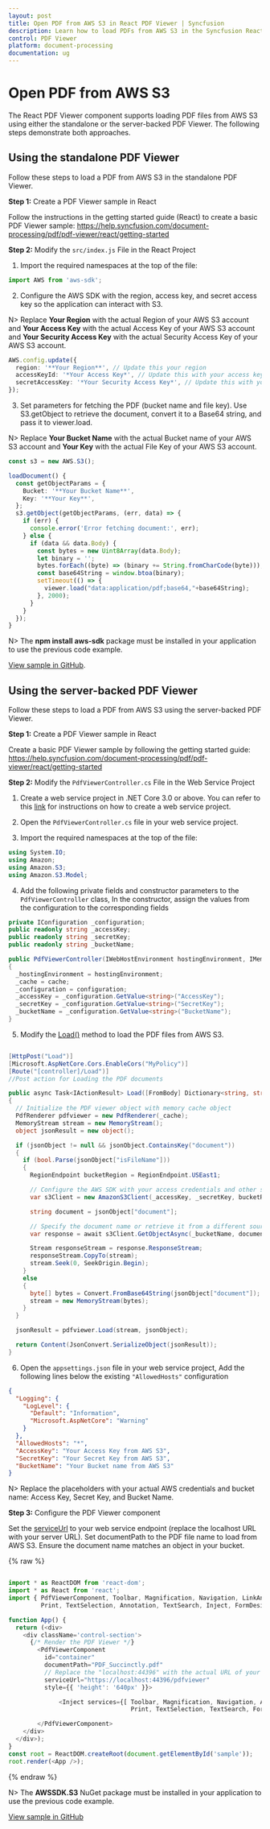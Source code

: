 ```yaml
---
layout: post
title: Open PDF from AWS S3 in React PDF Viewer | Syncfusion
description: Learn how to load PDFs from AWS S3 in the Syncfusion React PDF Viewer component using standalone and server-backed approaches.
control: PDF Viewer
platform: document-processing
documentation: ug
---
```


# Open PDF from AWS S3

The React PDF Viewer component supports loading PDF files from AWS S3 using either the standalone or the server-backed PDF Viewer. The following steps demonstrate both approaches.

## Using the standalone PDF Viewer

Follow these steps to load a PDF from AWS S3 in the standalone PDF Viewer.

**Step 1:** Create a PDF Viewer sample in React

Follow the instructions in the getting started guide (React) to create a basic PDF Viewer sample: https://help.syncfusion.com/document-processing/pdf/pdf-viewer/react/getting-started

**Step 2:** Modify the `src/index.js` File in the React Project

1. Import the required namespaces at the top of the file:

```typescript
import AWS from 'aws-sdk';
```

2. Configure the AWS SDK with the region, access key, and secret access key so the application can interact with S3.

N> Replace **Your Region** with the actual Region of your AWS S3 account and **Your Access Key** with the actual Access Key of your AWS S3 account and **Your Security Access Key** with the actual Security Access Key of your AWS S3 account.

```typescript
AWS.config.update({
  region: '**Your Region**', // Update this your region
  accessKeyId: '*Your Access Key*', // Update this with your access key id
  secretAccessKey: '*Your Security Access Key*', // Update this with your secret access key
});
```

3. Set parameters for fetching the PDF (bucket name and file key). Use S3.getObject to retrieve the document, convert it to a Base64 string, and pass it to viewer.load.

N> Replace **Your Bucket Name** with the actual Bucket name of your AWS S3 account and **Your Key** with the actual File Key of your AWS S3 account.

```typescript
const s3 = new AWS.S3();

loadDocument() {
  const getObjectParams = {
    Bucket: '**Your Bucket Name**',
    Key: '**Your Key**',
  };
  s3.getObject(getObjectParams, (err, data) => {
    if (err) {
      console.error('Error fetching document:', err);
    } else {
      if (data && data.Body) {
        const bytes = new Uint8Array(data.Body);
        let binary = '';
        bytes.forEach((byte) => (binary += String.fromCharCode(byte)));
        const base64String = window.btoa(binary);
        setTimeout(() => {
          viewer.load("data:application/pdf;base64,"+base64String);
        }, 2000);
      }
    }
  });
}
```

N> The **npm install aws-sdk** package must be installed in your application to use the previous code example.

[View sample in GitHub](https://github.com/SyncfusionExamples/open-save-pdf-documents-in-aws-s3/tree/master/Open%20and%20Save%20PDF%20in%20AWS%20S3%20using%20Standalone).

## Using the server-backed PDF Viewer

Follow these steps to load a PDF from AWS S3 using the server-backed PDF Viewer.

**Step 1:** Create a PDF Viewer sample in React

Create a basic PDF Viewer sample by following the getting started guide: https://help.syncfusion.com/document-processing/pdf/pdf-viewer/react/getting-started

**Step 2:** Modify the `PdfViewerController.cs` File in the Web Service Project

1. Create a web service project in .NET Core 3.0 or above. You can refer to this [link](https://www.syncfusion.com/kb/11063/how-to-create-pdf-viewer-web-service-in-net-core-3-0-and-above) for instructions on how to create a web service project.

2. Open the `PdfViewerController.cs` file in your web service project.

3. Import the required namespaces at the top of the file:

```csharp
using System.IO;
using Amazon;
using Amazon.S3;
using Amazon.S3.Model;
```

4. Add the following private fields and constructor parameters to the `PdfViewerController` class, In the constructor, assign the values from the configuration to the corresponding fields

```csharp
private IConfiguration _configuration;
public readonly string _accessKey;
public readonly string _secretKey;
public readonly string _bucketName;

public PdfViewerController(IWebHostEnvironment hostingEnvironment, IMemoryCache cache, IConfiguration configuration)
{
  _hostingEnvironment = hostingEnvironment;
  _cache = cache;
  _configuration = configuration;
  _accessKey = _configuration.GetValue<string>("AccessKey");
  _secretKey = _configuration.GetValue<string>("SecretKey");
  _bucketName = _configuration.GetValue<string>("BucketName");
}
```

5. Modify the [Load()](https://ej2.syncfusion.com/react/documentation/api/pdfviewer/#load) method to load the PDF files from AWS S3.

```csharp

[HttpPost("Load")]
[Microsoft.AspNetCore.Cors.EnableCors("MyPolicy")]
[Route("[controller]/Load")]
//Post action for Loading the PDF documents 

public async Task<IActionResult> Load([FromBody] Dictionary<string, string> jsonObject)
{
  // Initialize the PDF viewer object with memory cache object
  PdfRenderer pdfviewer = new PdfRenderer(_cache);
  MemoryStream stream = new MemoryStream();
  object jsonResult = new object();

  if (jsonObject != null && jsonObject.ContainsKey("document"))
  {
    if (bool.Parse(jsonObject["isFileName"]))
    {
      RegionEndpoint bucketRegion = RegionEndpoint.USEast1;

      // Configure the AWS SDK with your access credentials and other settings
      var s3Client = new AmazonS3Client(_accessKey, _secretKey, bucketRegion);

      string document = jsonObject["document"];

      // Specify the document name or retrieve it from a different source
      var response = await s3Client.GetObjectAsync(_bucketName, document);

      Stream responseStream = response.ResponseStream;
      responseStream.CopyTo(stream);
      stream.Seek(0, SeekOrigin.Begin);
    }
    else
    {
      byte[] bytes = Convert.FromBase64String(jsonObject["document"]);
      stream = new MemoryStream(bytes);
    }
  }

  jsonResult = pdfviewer.Load(stream, jsonObject);

  return Content(JsonConvert.SerializeObject(jsonResult));
}
```

6. Open the `appsettings.json` file in your web service project, Add the following lines below the existing `"AllowedHosts"` configuration

```json
{
  "Logging": {
    "LogLevel": {
      "Default": "Information",
      "Microsoft.AspNetCore": "Warning"
    }
  },
  "AllowedHosts": "*",
  "AccessKey": "Your Access Key from AWS S3",
  "SecretKey": "Your Secret Key from AWS S3",
  "BucketName": "Your Bucket name from AWS S3"
}
```

N> Replace the placeholders with your actual AWS credentials and bucket name: Access Key, Secret Key, and Bucket Name.

**Step 3:** Configure the PDF Viewer component

Set the [serviceUrl](https://ej2.syncfusion.com/react/documentation/api/pdfviewer/#serviceurl) to your web service endpoint (replace the localhost URL with your server URL). Set documentPath to the PDF file name to load from AWS S3. Ensure the document name matches an object in your bucket.

{% raw %}

```ts

import * as ReactDOM from 'react-dom';
import * as React from 'react';
import { PdfViewerComponent, Toolbar, Magnification, Navigation, LinkAnnotation, BookmarkView, ThumbnailView,
         Print, TextSelection, Annotation, TextSearch, Inject, FormDesigner, FormFields} from '@syncfusion/ej2-react-pdfviewer';

function App() {
  return (<div>
    <div className='control-section'>
      {/* Render the PDF Viewer */}
        <PdfViewerComponent
          id="container"
          documentPath="PDF_Succinctly.pdf"
          // Replace the "localhost:44396" with the actual URL of your server
          serviceUrl="https://localhost:44396/pdfviewer"
          style={{ 'height': '640px' }}>

              <Inject services={[ Toolbar, Magnification, Navigation, Annotation, LinkAnnotation, BookmarkView, ThumbnailView,
                                  Print, TextSelection, TextSearch, FormDesigner, FormFields ]} />

        </PdfViewerComponent>
    </div>
  </div>);
}
const root = ReactDOM.createRoot(document.getElementById('sample'));
root.render(<App />);

```
{% endraw %}

N> The **AWSSDK.S3** NuGet package must be installed in your application to use the previous code example.

[View sample in GitHub](https://github.com/SyncfusionExamples/open-save-pdf-documents-in-aws-s3/tree/master/Open%20and%20Save%20PDF%20in%20AWS%20S3%20using%20Server-Backend)